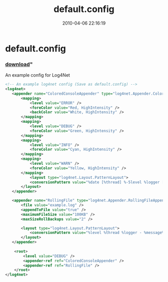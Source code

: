 ﻿---
pid:            1743
parent:         0
children:       
poster:         Joel Bennett
title:          default.config
date:           2010-04-06 22:16:19
format:         xml
---

# default.config

### [download](1743.xml)"

An example config for Log4Net

```xml
<!-- An example log4net config (Save as default.config) -->
<log4net>
   <appender name="ColoredConsoleAppender" type="log4net.Appender.ColoredConsoleAppender">
       <mapping>
           <level value="ERROR" />
           <foreColor value="Red, HighIntensity" />
           <backColor value="White, HighIntensity" />
       </mapping>
       <mapping>
           <level value="DEBUG" />
           <foreColor value="Green, HighIntensity" />
       </mapping>
       <mapping>
           <level value="INFO" />
           <foreColor value="Cyan, HighIntensity" />
       </mapping>
       <mapping>
           <level value="WARN" />
           <foreColor value="Yellow, HighIntensity" />
       </mapping>
           <layout type="log4net.Layout.PatternLayout">
           <conversionPattern value="%date [%thread] %-5level %logger [%property{NDC}] - %message%newline" />
       </layout>
   </appender>

   <appender name="RollingFile" type="log4net.Appender.RollingFileAppender">
       <file value="example.log" />
       <appendToFile value="true" />
       <maximumFileSize value="100KB" />
       <maxSizeRollBackups value="2" />

       <layout type="log4net.Layout.PatternLayout">
           <conversionPattern value="%level %thread %logger - %message%newline" />
       </layout>
   </appender>
    
    <root>
        <level value="DEBUG" />
        <appender-ref ref="ColoredConsoleAppender" />
        <appender-ref ref="RollingFile" />
    </root>
</log4net>
```
